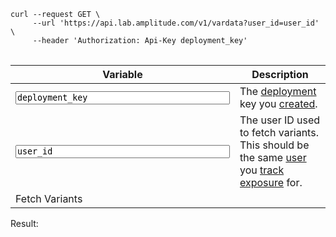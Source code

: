 <pre>
<code id="curl">curl --request GET \
     --url 'https://api.lab.amplitude.com/v1/vardata?user_id=<span id='curl_user_id'>user_id</span>' \
     --header 'Authorization: Api-Key <span id='curl_deployment_key'>deployment_key</span>'
</code>
</pre>

| <div class='big-column'>Variable</div> | Description |
| --- | --- |
|   <textarea spellcheck="false" style="resize:none" id="deployment_key" rows="1" cols="40">deployment_key</textarea> | The [deployment](../../general/data-model.md#deployments) key you [created](./create-a-deployment.md). |
| <textarea spellcheck="false" style="resize:none" id="user_id" rows="1" cols="40">user_id</textarea> | The user ID used to fetch variants. This should be the same [user](../../general/data-model.md#users) you [track exposure](./track-exposure.md) for. |
| <a id="fetch_button" class="md-button" onclick="fetchVariants()">Fetch Variants</a> | |

<script>
// Set the deployment key from local storage in table
document.getElementById('deployment_key').value =
     localStorage.getItem('deployment_key') || 'deployment_key';
// Set the deployment key and user id in the curl command
document.getElementById("curl_deployment_key").innerHTML =
     document.getElementById("deployment_key").value;
document.getElementById("curl_user_id").innerHTML =
     document.getElementById("user_id").value;
// Update deployment key and user id in curl command when table input changes
document.getElementById("deployment_key").addEventListener('input', function() {
     document.getElementById("curl_deployment_key").innerHTML =
          document.getElementById("deployment_key").value;
}, false);
document.getElementById("user_id").addEventListener('input', function() {
     document.getElementById("curl_user_id").innerHTML =
          document.getElementById("user_id").value;
}, false);
// Fetch Variants for the table above
async function fetchVariants() {
     const dk = document.getElementById("deployment_key").value.trim();
     localStorage.setItem('deployment_key', dk);
     const id = document.getElementById("user_id").value.trim();
     try {
          const response = await fetch('https://api.lab.amplitude.com/v1/vardata?user_id=' + id, {
               headers: {
                    'Authorization': 'Api-Key ' + dk,
               },
          });
          if (response.status != 200) {
               const body = await response.text();
               throw Error(response.status + ': ' + body);
          }
          const result = await response.json();
          console.log(result);
          document.getElementById("result").innerHTML = JSON.stringify(result, null, 2);
     } catch (e) {
          document.getElementById("result").innerHTML = e;
     }
}
</script>

Result:
<pre>
<code id="result">
</code>
</pre>